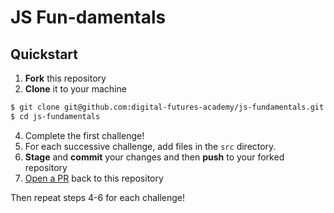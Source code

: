 # JS Fun-damentals

## Quickstart

1. **Fork** this repository
2. **Clone** it to your machine

```sh
$ git clone git@github.com:digital-futures-academy/js-fundamentals.git
$ cd js-fundamentals
```
4. Complete the first challenge!
5. For each successive challenge, add files in the `src` directory.
6. **Stage** and **commit** your changes and then **push** to your forked repository
7. [Open a PR](https://docs.github.com/en/github/collaborating-with-issues-and-pull-requests/creating-a-pull-request) back to this repository

Then repeat steps 4-6 for each challenge!
